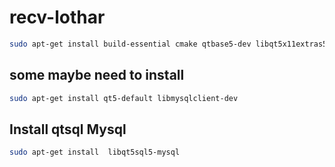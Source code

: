 # recv-lothar

```bash
sudo apt-get install build-essential cmake qtbase5-dev libqt5x11extras5-dev qttools5-dev qttools5-dev-tools libgcrypt20-dev zlib1g-dev libxi-dev libxtst-dev
```
 ## some maybe need to install 
 ```bash
 sudo apt-get install qt5-default libmysqlclient-dev
 ```
 
 ## Install qtsql Mysql
 ```bash
 sudo apt-get install  libqt5sql5-mysql
 ```
